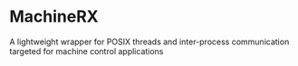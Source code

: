 # MachineRX
A lightweight wrapper for POSIX threads and inter-process communication targeted for machine control applications
